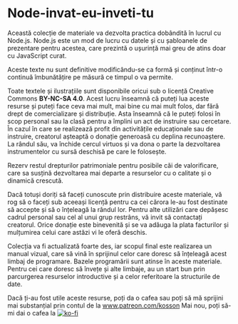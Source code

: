 # Node-invat-eu-inveti-tu

Această colecție de materiale va dezvolta practica dobândită în lucrul cu Node.js. Node.js este un mod de lucru cu datele și cu șabloanele de prezentare pentru acestea, care prezintă o ușurință mai greu de atins doar cu JavaScript curat.

Aceste texte nu sunt definitive modificându-se ca formă și conținut într-o continuă îmbunătățire pe măsură ce timpul o va permite.

Toate textele și ilustrațiile sunt disponibile oricui sub o licență Creative Commons **BY-NC-SA 4.0**. Acest lucru înseamnă că puteți lua aceste resurse și puteți face ceva mai mult, mai bine cu mai mult folos, dar fără drept de comercializare și distribuție. Asta înseamnă că le puteți folosi în scop personal sau la clasă pentru a împlini un act de instruire sau cercetare. În cazul în care se realizează profit din activitățile educaționale sau de instruire, creatorul așteaptă o donație generoasă cu deplina recunoaștere. La rândul său, va închide cercul virtuos și va dona o parte la dezvoltarea instrumentelor cu sursă deschisă pe care le folosește.

Rezerv restul drepturilor patrimoniale pentru posibile căi de valorificare, care sa susțină dezvoltarea mai departe a resurselor cu o calitate și o dinamică crescută.

Dacă totuși doriți să faceți cunoscute prin distribuire aceste materiale, vă rog să o faceți sub aceeași licență pentru ca cei cărora le-au fost destinate să accepte și să o înțeleagă la rândul lor. Pentru alte utilizări care depășesc cadrul personal sau cel al unui grup restrâns, vă invit să contactați creatorul. Orice donație este binevenită și se va adăuga la plata facturilor și mulțumirea celui care astăzi vi le oferă deschis.

Colecția va fi actualizată foarte des, iar scopul final este realizarea un manual vizual, care să vină în sprijinul celor care doresc să înțeleagă acest limbaj de programare. Bazele programării sunt atinse în aceste materiale. Pentru cei care doresc să învețe și alte limbaje, au un start bun prin parcurgerea resurselor introductive și a celor referitoare la structurile de date.

Dacă ți-au fost utile aceste resurse, poți da o cafea sau poți să mă sprijini mai substanțial prin contul de la www.patreon.com/kosson
Mai nou, poți să-mi dai o cafea la [![ko-fi](https://www.ko-fi.com/img/githubbutton_sm.svg)](https://ko-fi.com/P5P81Y27Q)
